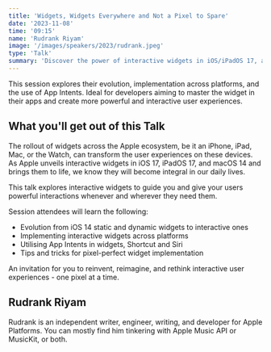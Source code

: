 ```yaml
---
title: 'Widgets, Widgets Everywhere and Not a Pixel to Spare'
date: '2023-11-08'
time: '09:15'
name: 'Rudrank Riyam'
image: '/images/speakers/2023/rudrank.jpeg'
type: 'Talk'
summary: 'Discover the power of interactive widgets in iOS/iPadOS 17, and macOS 14.'
---
```


This session explores their evolution, implementation across platforms, and the use of App Intents. Ideal for developers aiming to master the widget in their apps and create more powerful and interactive user experiences.

## What you'll get out of this Talk
                    
The rollout of widgets across the Apple ecosystem, be it an iPhone, iPad, Mac, or the Watch, can transform the user experiences on these devices. As Apple unveils interactive widgets in iOS 17, iPadOS 17, and macOS 14 and brings them to life, we know they will become integral in our daily lives.

This talk explores interactive widgets to guide you and give your users powerful interactions whenever and wherever they need them.

Session attendees will learn the following:

- Evolution from iOS 14 static and dynamic widgets to interactive ones
- Implementing interactive widgets across platforms
- Utilising App Intents in widgets, Shortcut and Siri
- Tips and tricks for pixel-perfect widget implementation

An invitation for you to reinvent, reimagine, and rethink interactive user experiences - one pixel at a time.

## Rudrank Riyam

Rudrank is an independent writer, engineer, writing, and developer for Apple Platforms. You can mostly find him tinkering with Apple Music API or MusicKit, or both.
